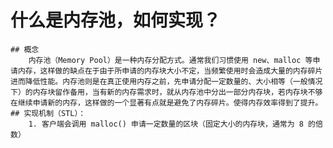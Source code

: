 # 什么是内存池，如何实现？
    ## 概念
        内存池（Memory Pool）是一种内存分配方式。通常我们习惯使用 new、malloc 等申请内存，这样做的缺点在于由于所申请的内存块大小不定，当频繁使用时会造成大量的内存碎片进而降低性能。内存池则是在真正使用内存之前，先申请分配一定数量的、大小相等（一般情况下）的内存块留作备用，当有新的内存需求时，就从内存池中分出一部分内存块，若内存块不够在继续申请新的内存，这样做的一个显著有点就是避免了内存碎片。使得内存效率得到了提升。
    ## 实现机制（STL）：
        1. 客户端会调用 malloc() 申请一定数量的区块（固定大小的内存块，通常为 8 的倍数）

